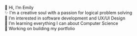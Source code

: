 👋 Hi, I’m Emily  
✨ I'm a creative soul with a passion for logical problem solving  
👀 I’m interested in software development and UX/UI Design  
🌱 I’m learning everything I can about Computer Science  
🔨 Working on building my portfolio  

<!---
EmilyClare4/EmilyClare4 is a ✨ special ✨ repository because its `README.md` (this file) appears on your GitHub profile.
You can click the Preview link to take a look at your changes.
--->
